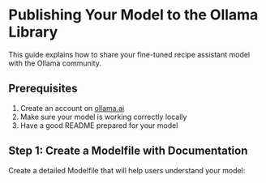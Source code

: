 # Publishing Your Model to the Ollama Library

This guide explains how to share your fine-tuned recipe assistant model with the Ollama community.

## Prerequisites

1. Create an account on [ollama.ai](https://ollama.ai)
2. Make sure your model is working correctly locally
3. Have a good README prepared for your model

## Step 1: Create a Modelfile with Documentation

Create a detailed Modelfile that will help users understand your model:

